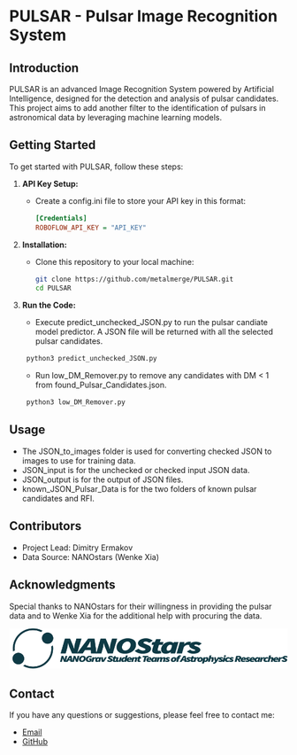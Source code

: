 # PULSAR - Pulsar Image Recognition System

## Introduction

PULSAR is an advanced Image Recognition System powered by Artificial Intelligence, designed for the detection and analysis of pulsar candidates. This project aims to add another filter to the identification of pulsars in astronomical data by leveraging machine learning models.

## Getting Started

To get started with PULSAR, follow these steps:

1. **API Key Setup:**
   - Create a config.ini file to store your API key in this format:

      ```ini
      [Credentials]
      ROBOFLOW_API_KEY = "API_KEY"
      ```

2. **Installation:**
   - Clone this repository to your local machine:

     ```bash
     git clone https://github.com/metalmerge/PULSAR.git
     cd PULSAR
     ```

3. **Run the Code:**
   - Execute predict_unchecked_JSON.py to run the pulsar candiate model predictor. A JSON file will be returned with all the selected pulsar candidates.
  
    ```bash
     python3 predict_unchecked_JSON.py
     ```

   - Run low_DM_Remover.py to remove any candidates with DM < 1 from found_Pulsar_Candidates.json.

    ```bash
     python3 low_DM_Remover.py
     ```

## Usage

- The JSON_to_images folder is used for converting checked JSON to images to use for training data.
- JSON_input is for the unchecked or checked input JSON data.
- JSON_output is for the output of JSON files.
- known_JSON_Pulsar_Data is for the two folders of known pulsar candidates and RFI.

## Contributors

- Project Lead: Dimitry Ermakov
- Data Source: NANOstars (Wenke Xia)

## Acknowledgments

Special thanks to NANOstars for their willingness in providing the pulsar data and to Wenke Xia for the additional help with procuring the data.

![NANOstars](images/NANOstars.png)

## Contact

If you have any questions or suggestions, please feel free to contact me:

- [Email](ermakovd06@gmail.com)
- [GitHub](https://github.com/metalmerge)

